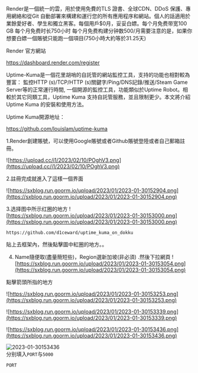 Render是一個統一的雲，用於使用免費的TLS 證書、全球CDN、DDoS 保護、專用網絡和從Git 自動部署來構建和運行您的所有應用程序和網站。個人的話適用於業餘愛好者、學生和獨立黑客。每個用戶$0月，妥妥白嫖。每个月免费带宽100 GB 每个月免费时长750小时 每个月免费构建分钟数500/月需要注意的是，如果你想要白嫖一個賬號只能跑一個項目(750小時大約等於31.25天)

Render  官方網站

https://dashboard.render.com/register

Uptime-Kuma是一個花里胡哨的自託管的網站監控工具，支持的功能也相對較為豐富： 監控HTTP (s)/TCP/HTTP (s)關鍵字/Ping/DNS記錄/推送/Steam Game Server等的正常運行時間, 一個開源的監控工具，功能類似於Uptime Robot。相較於其它同類工具，Uptime Kuma 支持自託管服務，並且限制更少。本文將介紹Uptime Kuma 的安裝和使用方法。

Uptime Kuma開源地址：

https://github.com/louislam/uptime-kuma

1.Render創建賬號，可以使用Google賬號或者Github賬號登陸或者自己郵箱註冊。

![https://upload.cc/i1/2023/02/10/POghV3.png](https://upload.cc/i1/2023/02/10/POghV3.png)

2.註冊完成就進入了這樣一個界面

![https://sxblog.run.goorm.io/upload/2023/01/2023-01-30152904.png](https://sxblog.run.goorm.io/upload/2023/01/2023-01-30152904.png)

3.选择图中所示红圈的地方
![https://sxblog.run.goorm.io/upload/2023/01/2023-01-30153000.png](https://sxblog.run.goorm.io/upload/2023/01/2023-01-30153000.png)

<pre><code class="language-bash">https://github.com/d1ceward/uptime_kuma_on_dokku
</code></pre>
<p>貼上去框架內，然後點擊圖中紅圈的地方。。

4. Name隨便取(盡量簡短些)，Region選新加坡(非必須) .然後下拉網頁
![https://sxblog.run.goorm.io/upload/2023/01/2023-01-30153054.png](https://sxblog.run.goorm.io/upload/2023/01/2023-01-30153054.png)

點擊箭頭所指的地方

![https://sxblog.run.goorm.io/upload/2023/01/2023-01-30153253.png](https://sxblog.run.goorm.io/upload/2023/01/2023-01-30153253.png)

![https://sxblog.run.goorm.io/upload/2023/01/2023-01-30153339.png](https://sxblog.run.goorm.io/upload/2023/01/2023-01-30153339.png)

![https://sxblog.run.goorm.io/upload/2023/01/2023-01-30153436.png](https://sxblog.run.goorm.io/upload/2023/01/2023-01-30153436.png)

<img src="/upload/2023/01/2023-01-30153436.png" alt="2023-01-30153436" /><br />
分别填入<code>PORT</code>与<code>5000</code></p>
<pre><code class="language-bash">PORT
</code></pre>
